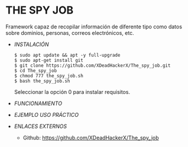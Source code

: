 # **THE SPY JOB**

Framework capaz de recopilar información de diferente tipo como datos sobre dominios, personas, correos electrónicos, etc.

- *INSTALACIÓN*

      $ sudo apt update && apt -y full-upgrade
      $ sudo apt-get install git
      $ git clone https://github.com/XDeadHackerX/The_spy_job.git
      $ cd The_spy_job
      $ chmod 777 the_spy_job.sh
      $ bash the_spy_job.sh
    Seleccionar la opción 0 para instalar requisitos.

- *FUNCIONAMIENTO*




- *EJEMPLO USO PRÁCTICO*



- *ENLACES EXTERNOS*

  - Github: https://github.com/XDeadHackerX/The_spy_job
 
